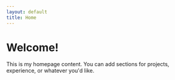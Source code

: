 ```yaml
---
layout: default
title: Home
---
```


# Welcome!

This is my homepage content.
You can add sections for projects, experience, or whatever you'd like.
